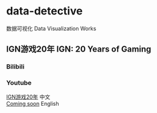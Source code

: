 # data-detective
数据可视化 Data Visualization Works

## IGN游戏20年 IGN: 20 Years of Gaming  
### Bilibili

### Youtube
[IGN游戏20年](https://www.youtube.com/watch?v=IqjE9mzfqSM&index=1&list=PLwY2GJhAPWRdmOCA9H2B_4dDk2XH5pvSq) 中文  
[Coming soon]() English
